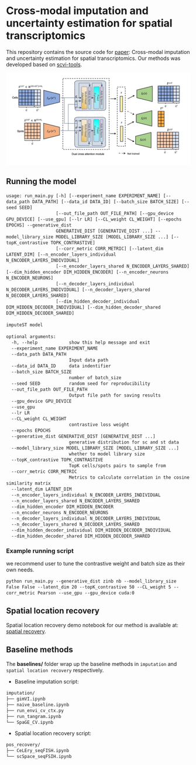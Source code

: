 # Cross-modal imputation and uncertainty estimation for spatial transcriptomics
This repository contains the source code for [paper](https://openreview.net/forum?id=7QZ65OECUt): Cross-modal imputation and uncertainty estimation for spatial transcriptomics. Our methods was developed based on [scvi-tools](https://docs.scvi-tools.org/en/stable/tutorials/index_dev.html).

![image text](./figs/model_arch.jpg "overview of our proposed method")

## Running the model
```
usage: run_main.py [-h] [--experiment_name EXPERIMENT_NAME] [--data_path DATA_PATH] [--data_id DATA_ID] [--batch_size BATCH_SIZE] [--seed SEED]
                   [--out_file_path OUT_FILE_PATH] [--gpu_device GPU_DEVICE] [--use_gpu] [--lr LR] [--CL_weight CL_WEIGHT] [--epochs EPOCHS] --generative_dist
                   GENERATIVE_DIST [GENERATIVE_DIST ...] --model_library_size MODEL_LIBRARY_SIZE [MODEL_LIBRARY_SIZE ...] [--topK_contrastive TOPK_CONTRASTIVE]
                   [--corr_metric CORR_METRIC] [--latent_dim LATENT_DIM] [--n_encoder_layers_individual N_ENCODER_LAYERS_INDIVIDUAL]
                   [--n_encoder_layers_shared N_ENCODER_LAYERS_SHARED] [--dim_hidden_encoder DIM_HIDDEN_ENCODER] [--n_encoder_neurons N_ENCODER_NEURONS]
                   [--n_decoder_layers_individual N_DECODER_LAYERS_INDIVIDUAL] [--n_decoder_layers_shared N_DECODER_LAYERS_SHARED]
                   [--dim_hidden_decoder_individual DIM_HIDDEN_DECODER_INDIVIDUAL] [--dim_hidden_decoder_shared DIM_HIDDEN_DECODER_SHARED]

imputeST model

optional arguments:
  -h, --help            show this help message and exit
  --experiment_name EXPERIMENT_NAME
  --data_path DATA_PATH
                        Input data path
  --data_id DATA_ID     data indentifier
  --batch_size BATCH_SIZE
                        number of batch_size
  --seed SEED           random seed for reproducibility
  --out_file_path OUT_FILE_PATH
                        Output file path for saving results
  --gpu_device GPU_DEVICE
  --use_gpu
  --lr LR
  --CL_weight CL_WEIGHT
                        contrastive loss weight
  --epochs EPOCHS
  --generative_dist GENERATIVE_DIST [GENERATIVE_DIST ...]
                        generative distribution for sc and st data
  --model_library_size MODEL_LIBRARY_SIZE [MODEL_LIBRARY_SIZE ...]
                        whether to model library size
  --topK_contrastive TOPK_CONTRASTIVE
                        TopK cells/spots pairs to sample from
  --corr_metric CORR_METRIC
                        Metrics to calculate correlation in the cosine similarity matrix
  --latent_dim LATENT_DIM
  --n_encoder_layers_individual N_ENCODER_LAYERS_INDIVIDUAL
  --n_encoder_layers_shared N_ENCODER_LAYERS_SHARED
  --dim_hidden_encoder DIM_HIDDEN_ENCODER
  --n_encoder_neurons N_ENCODER_NEURONS
  --n_decoder_layers_individual N_DECODER_LAYERS_INDIVIDUAL
  --n_decoder_layers_shared N_DECODER_LAYERS_SHARED
  --dim_hidden_decoder_individual DIM_HIDDEN_DECODER_INDIVIDUAL
  --dim_hidden_decoder_shared DIM_HIDDEN_DECODER_SHARED
```

### Example running script
we recommend user to tune the contrastive weight and batch size as their own needs.
```
python run_main.py --generative_dist zinb nb --model_library_size False False --latent_dim 20 --topK_contrastive 50 --CL_weight 5 --corr_metric Pearson --use_gpu --gpu_device cuda:0
```


## Spatial location recovery
Spatial location recovery demo notebook for our method is available at: [spatial recovery](./src/pos_recovery.ipynb).

## Baseline methods
The **baselines/** folder wrap up the baseline methods in `imputation` and `spatial location recovery` respectively.

* Baseline imputation script:
```
imputation/
├── gimVI.ipynb
├── naive_baseline.ipynb
├── run_envi_cv_ctx.py
├── run_tangram.ipynb
└── SpaGE_CV.ipynb
```
* Spatial location recovery script:
```
pos_recovery/
├── CeLEry_seqFISH.ipynb
└── scSpace_seqFSIH.ipynb
```
